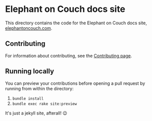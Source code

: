 # Elephant on Couch docs site

This directory contains the code for the Elephant on Couch docs site, [elephantoncouch.com](http://elephantoncouch.com/).

## Contributing

For information about contributing, see the [Contributing page](http://elephantoncouch.com/docs/contributing/).

## Running locally

You can preview your contributions before opening a pull request by running from within the directory:
1. `bundle install`
2. `bundle exec rake site:preview`

It's just a jekyll site, afterall! :wink: